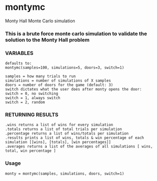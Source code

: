 # montymc
Monty Hall Monte Carlo simulation

### This is a brute force monte carlo simulation to validate the solution to the Monty Hall problem

### VARIABLES ###
	defaults to:
	montymc(samples=100, simulations=5, doors=3, switch=1)
	
	samples = how many trials to run
	simulations = number of simulations of X samples
	doors = number of doors for the game (default: 3)
	switch dictates what the user does after monty opens the door:
	switch = 0, no switching
	switch = 1, always switch
	switch = 2, random

### RETURNING RESULTS ###
	.wins returns a list of wins for every simulation
	.totals returns a list of total trials per simulation
	.percentage returns a list of wins/totals per simulation
	.results prints a list of wins, totals & win percentage of each simulation [[wins], [totals], [win percentages]]
	.averages returns a list of the averages of all simulations [ wins, total, win percentage ]

### Usage
`monty = montymc(samples, simulations, doors, switch=1)`
